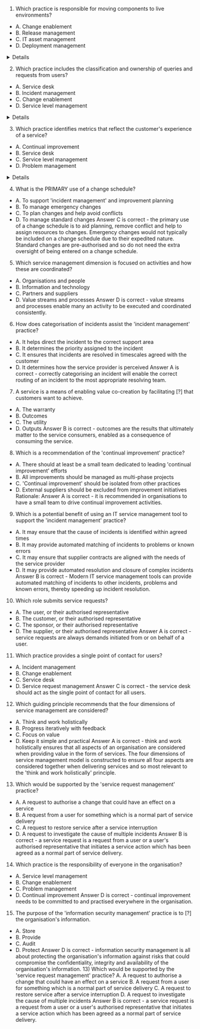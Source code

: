 1) Which practice is responsible for moving components to live environments?
- A. Change enablement
- B. Release management
- C. IT asset management
- D. Deployment management
<details>Answer D is correct - deployment management practice is all about moving service components to live environments.</details>

2) Which practice includes the classification and ownership of queries and requests from users?
- A. Service desk
- B. Incident management
- C. Change enablement
- D. Service level management
<details>Answer A is correct - a key responsibility of the service desk is to classify and own all the queries and requests from users.</details>

3) Which practice identifies metrics that reflect the customer's experience of a service?
- A. Continual improvement
- B. Service desk
- C. Service level management
- D. Problem management
<details>Answer C is correct - service level management is concerned with measures that are a truthful reflection of the customer's actual experience and level of satisfaction with the whole service.</details>

4) What is the PRIMARY use of a change schedule?
- A. To support 'incident management' and improvement planning
- B. To manage emergency changes
- C. To plan changes and help avoid conflicts
- D. To manage standard changes
Answer C is correct - the primary use of a change schedule is to aid planning, remove conflict and help to assign resources to changes. Emergency changes would not typically be included on a change schedule due to their expedited nature. Standard changes are pre-authorised and so do not need the extra oversight of being entered on a change schedule.

5) Which service management dimension is focused on activities and how these are coordinated?
- A. Organisations and people
- B. Information and technology
- C. Partners and suppliers
- D. Value streams and processes
Answer D is correct - value streams and processes enable many an activity to be executed and coordinated consistently.

6) How does categorisation of incidents assist the 'incident management' practice?
- A. It helps direct the incident to the correct support area
- B. It determines the priority assigned to the incident
- C. It ensures that incidents are resolved in timescales agreed with the customer
- D. It determines how the service provider is perceived
Answer A is correct - correctly categorising an incident will enable the correct routing of an incident to the most appropriate resolving team.

7) A service is a means of enabling value co-creation by facilitating [?] that customers want to achieve.
- A. The warranty
- B. Outcomes
- C. The utility
- D. Outputs
Answer B is correct - outcomes are the results that ultimately matter to the service consumers, enabled as a consequence of consuming the service.

8) Which is a recommendation of the 'continual improvement' practice?
- A. There should at least be a small team dedicated to leading 'continual improvement' efforts
- B. All improvements should be managed as multi-phase projects
- C. 'Continual improvement' should be isolated from other practices
- D. External suppliers should be excluded from improvement initiatives
Rationale: Answer A is correct - it is recommended in organisations to have a small team to drive continual improvement activities.

9) Which is a potential benefit of using an IT service management tool to support the 'incident management' practice?
- A. It may ensure that the cause of incidents is identified within agreed times
- B. It may provide automated matching of incidents to problems or known errors
- C. It may ensure that supplier contracts are aligned with the needs of the service provider
- D. It may provide automated resolution and closure of complex incidents
Answer B is correct - Modern IT service management tools can provide automated matching of incidents to other incidents, problems and known errors, thereby speeding up incident resolution.

10) Which role submits service requests?
- A. The user, or their authorised representative
- B. The customer, or their authorised representative
- C. The sponsor, or their authorised representative
- D. The supplier, or their authorised representative
Answer A is correct - service requests are always demands initiated from or on behalf of a user.

11) Which practice provides a single point of contact for users?
- A. Incident management
- B. Change enablement
- C. Service desk
- D. Service request management
Answer C is correct - the service desk should act as the single point of contact for all users.

12) Which guiding principle recommends that the four dimensions of service management are considered?
- A. Think and work holistically
- B. Progress iteratively with feedback
- C. Focus on value
- D. Keep it simple and practical
Answer A is correct - think and work holistically ensures that all aspects of an organisation are considered when providing value in the form of services. The four dimensions of service management model is constructed to ensure all four aspects are considered together when delivering services and so most relevant to the 'think and work holistically' principle.

13) Which would be supported by the 'service request management' practice?
- A. A request to authorise a change that could have an effect on a service
- B. A request from a user for something which is a normal part of service delivery
- C. A request to restore service after a service interruption
- D. A request to investigate the cause of multiple incidents
Answer B is correct - a service request is a request from a user or a user's authorised representative that initiates a service action which has been agreed as a normal part of service delivery.

14) Which practice is the responsibility of everyone in the organisation?
- A. Service level management
- B. Change enablement
- C. Problem management
- D. Continual improvement
Answer D is correct - continual improvement needs to be committed to and practised everywhere in the organisation.

15) The purpose of the 'information security management' practice is to [?] the organisation's information.
- A. Store
- B. Provide
- C. Audit
- D. Protect
Answer D is correct - information security management is all about protecting the organisation's information against risks that could compromise the confidentiality, integrity and availability of the organisation's information. 13) Which would be supported by the 'service request management' practice?
A. A request to authorise a change that could have an effect on a service
B. A request from a user for something which is a normal part of service delivery
C. A request to restore service after a service interruption
D. A request to investigate the cause of multiple incidents
Answer B is correct - a service request is a request from a user or a user's authorised representative that initiates a service action which has been agreed as a normal part of service delivery.
